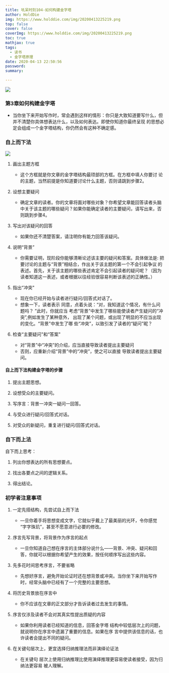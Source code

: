```yaml
---
title: 吼呆时刻104-如何构建金字塔
author: HoldDie
img: https://www.holddie.com/img/20200413225219.png
top: false
cover: false
coverImg: https://www.holddie.com/img/20200413225219.png
toc: true
mathjax: true
tags:
  - 读书
  - 金字塔原理
date: 2020-04-13 22:50:56
password:
summary:

---
```


![](https://www.holddie.com/img/20200413225219.png)

### 第3章如何构建金字塔

- 当你坐下来开始写作时，常会遇到这样的情形：你只是大致知道要写什么，但并不清楚你具体想表达什么，以及如何表达。即使你知道你最终呈现 的思想必定会组成一个金字塔结构，你仍然会有这种不确定感。

### 自上而下法

![](https://www.holddie.com/img/20200413230008.png)

1. 画出主题方框
   - 这个方框就是你文章的金字塔结构最顼部的方框。在方框中填人你要讨 论的主题，当然前提是你知道要讨论什么主题，否则请跳到步骤2。

2. 设想主要疑问
   - 确定文章的读者。你的文章将面对哪些对象？你希望文章能回答读者头脑中关于该主题的哪些疑问？如果你能确定读者的主要疑问，请写出来，否 则跳到步骤4。

3. 写出对该疑问的回答
   - 如果你还不清楚答案，请注明你有能力回答该疑问。

4. 说明“背景”
   - 你需要证明，现阶段你能够清晰论述该主要的疑问和答案。具体做法是: 把要讨论的主题与“背景”相结合，作出关于该主题的第一个不会引起争议 的表述。首先，关于该主题的哪些表述肯定不会引起读者的疑问呢？（因为 读者知道这一表述，或者根据以往经验很容易判断该表述的正确性。）

5. 指出“冲突"
   - 现在你已经开始与读者进行疑问/回答式对话了。
   - 想象一下，读者表示 同意，点着头说：“对，我知道这个情况，有什么问题吗？ ”此时，你就应当 考虑“背景”中发生了哪些能使读者产生疑问的“冲突”,例如发生了某种意外， 出现了某个问题，或出现了明显的不应当出现的变化。“背景”中发生了哪 些“冲突”，以致引发了读者的“疑问”昵？

6. 检查“主要疑问"和“答案"
   - 对“背景”中“冲突”的介绍，应当直接导致读者提出主要疑问
   - 否则，应重新介绍“背景”中的“冲突”，使之可以直接 导致读者提出主要疑问。

#### 自上而下法构建金字塔的步骤

1. 提出主题思想。

2. 设想受众的主要疑问。

3. 写序言：背景一冲突一疑问一回答。

4. 与受众进行疑问/回答式对话。

5. 对受众的新疑问，重复进行疑问/回答式对话。

### 自下而上法

自下而上思考：

1. 列出你想表达的所有思想要点。

2. 找出各要点之间的逻辑关系。

3. 得出结论。

### 初学者注意事项

1. 一定先搭结构，先尝试自上而下法
   - —旦你着手将思想变成文字，它就似乎戴上了最美丽的光环，令你感觉 “字字珠玑”，甚至不愿意进行必要的修改。
2. 序言先写背景，将背景作为序言的起点
   - 一旦你知道自己想在序言的主体部分说什么——背景、冲突、疑问和回 答，你就可以根据你希望产生的效果，按任何顺序写出这些内容。

3. 先多花时间思考序言，不要省略
   - 先想好序言，避免开始论证时还在想背景或冲突。当你坐下来开始写作 时，经常头脑中已经有了一个完整的主要思想。

4. 将历史背景放在序言中
   - 你不应该在文章的正文部分才告诉读者过去发生的事情。

5. 序言仅涉及读者不会对其真实性提出质疑的内容
   - 如果你利用读者已经知道的信息，回答金字塔 结构中较低层次上的问题，就说明你在序言中遗漏了重要的信息。如果在序 言中提供该信息的话，也许读者会提出不同的疑问。

6. 在关键句层次上，更宜选择归纳推理法而非演绎论证法
   - 在关键句 层次上使用归纳推理比使用演绎推理更容易使读者接受，因为归纳法更容易 被人理解。